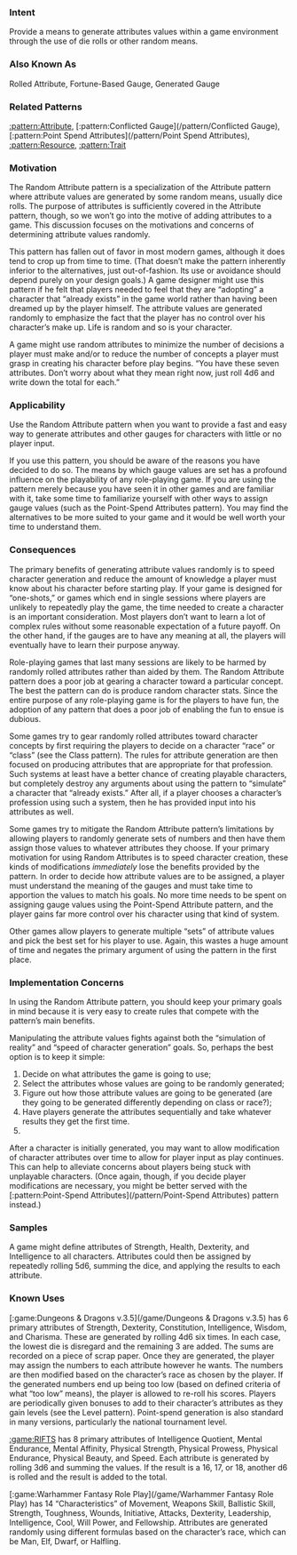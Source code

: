 ### Intent

Provide a means to generate attributes values within a game environment through the
use of die rolls or other random means.

### Also Known As

Rolled Attribute, Fortune-Based Gauge, Generated Gauge

### Related Patterns

[:pattern:Attribute](/pattern/Attribute), [:pattern:Conflicted Gauge](/pattern/Conflicted Gauge), [:pattern:Point Spend Attributes](/pattern/Point Spend Attributes), [:pattern:Resource](/pattern/Resource), [:pattern:Trait](/pattern/Trait)

### Motivation

The Random Attribute pattern is a specialization of the Attribute pattern where attribute
values are generated by some random means, usually dice rolls. The purpose of
attributes is sufficiently covered in the Attribute pattern, though, so we won’t go into
the motive of adding attributes to a game. This discussion focuses on the motivations
and concerns of determining attribute values randomly.

This pattern has fallen out of favor in most modern games, although it does tend to crop
up from time to time. (That doesn’t make the pattern inherently inferior to the
alternatives, just out-of-fashion. Its use or avoidance should depend purely on your
design goals.) A game designer might use this pattern if he felt that players needed to
feel that they are “adopting” a character that “already exists” in the game world rather
than having been dreamed up by the player himself. The attribute values are generated
randomly to emphasize the fact that the player has no control over his character’s make
up. Life is random and so is your character.

A game might use random attributes to minimize the number of decisions a player must
make and/or to reduce the number of concepts a player must grasp in creating his
character before play begins. “You have these seven attributes. Don’t worry about
what they mean right now, just roll 4d6 and write down the total for each.”

### Applicability

Use the Random Attribute pattern when you want to provide a fast and easy way to
generate attributes and other gauges for characters with little or no player input.

If you use this pattern, you should be aware of the reasons you have decided to do so.
The means by which gauge values are set has a profound influence on the playability of
any role-playing game. If you are using the pattern merely because you have seen it in
other games and are familiar with it, take some time to familiarize yourself with other
ways to assign gauge values (such as the Point-Spend Attributes pattern). You may find
the alternatives to be more suited to your game and it would be well worth your time to
understand them.

### Consequences

The primary benefits of generating attribute values randomly is to speed character
generation and reduce the amount of knowledge a player must know about his character
before starting play. If your game is designed for “one-shots,” or games which end in
single sessions where players are unlikely to repeatedly play the game, the time needed
to create a character is an important consideration. Most players don’t want to learn a
lot of complex rules without some reasonable expectation of a future payoff. On the
other hand, if the gauges are to have any meaning at all, the players will eventually have
to learn their purpose anyway.

Role-playing games that last many sessions are likely to be harmed by randomly rolled
attributes rather than aided by them. The Random Attribute pattern does a poor job at
gearing a character toward a particular concept. The best the pattern can do is produce
random character stats. Since the entire purpose of any role-playing game is for the
players to have fun, the adoption of any pattern that does a poor job of enabling the fun
to ensue is dubious.

Some games try to gear randomly rolled attributes toward character concepts by first
requiring the players to decide on a character “race” or “class” (see the Class pattern).
The rules for attribute generation are then focused on producing attributes that are
appropriate for that profession. Such systems at least have a better chance of creating
playable characters, but completely destroy any arguments about using the pattern to
“simulate” a character that “already exists.” After all, if a player chooses a character’s
profession using such a system, then he has provided input into his attributes as well.

Some games try to mitigate the Random Attribute pattern’s limitations by allowing
players to randomly generate sets of numbers and then have them assign those values to
whatever attributes they choose. If your primary motivation for using Random
Attributes is to speed character creation, these kinds of modifications
*immediately* lose
the benefits provided by the pattern. In order to decide how attribute values are to be
assigned, a player must understand the meaning of the gauges and must take time to
apportion the values to match his goals. No more time needs to be spent on assigning
gauge values using the Point-Spend Attribute pattern, and the player gains far more
control over his character using that kind of system.

Other games allow players to generate multiple “sets” of attribute values and pick the
best set for his player to use. Again, this wastes a huge amount of time and negates the
primary argument of using the pattern in the first place.

### Implementation Concerns

In using the Random Attribute pattern, you should keep your primary goals in mind
because it is very easy to create rules that compete with the pattern’s main benefits.

Manipulating the attribute values fights against both the “simulation of reality” and
“speed of character generation” goals. So, perhaps the best option is to keep it simple:

 1.  Decide on what attributes the game is going to use;
 2.  Select the attributes whose values are going to be randomly generated;
 3.  Figure out how those attribute values are going to be generated (are they going to be generated differently depending on class or race?);
 4.  Have players generate the attributes sequentially and take whatever results they get the first time.
 5. 
 
After a character is initially generated, you may want to allow modification of character
attributes over time to allow for player input as play continues. This can help to
alleviate concerns about players being stuck with unplayable characters. (Once again,
though, if you decide player modifications are necessary, you might be better served
with the [:pattern:Point-Spend Attributes](/pattern/Point-Spend Attributes) pattern instead.)

### Samples

A game might define attributes of Strength, Health, Dexterity, and Intelligence to all
characters. Attributes could then be assigned by repeatedly rolling 5d6, summing the
dice, and applying the results to each attribute.

### Known Uses

[:game:Dungeons & Dragons v.3.5](/game/Dungeons & Dragons v.3.5) has 6 primary attributes of Strength, Dexterity,
Constitution, Intelligence, Wisdom, and Charisma. These are generated by rolling 4d6
six times. In each case, the lowest die is disregard and the remaining 3 are added. The
sums are recorded on a piece of scrap paper. Once they are generated, the player may
assign the numbers to each attribute however he wants. The numbers are then modified
based on the character’s race as chosen by the player. If the generated numbers end up
being too low (based on defined criteria of what “too low” means), the player is allowed
to re-roll his scores. Players are periodically given bonuses to add to their character’s
attributes as they gain levels (see the Level pattern). Point-spend generation is also
standard in many versions, particularly the national tournament level.

[:game:RIFTS](/game/RIFTS) has 8 primary attributes of Intelligence Quotient, Mental Endurance, Mental
Affinity, Physical Strength, Physical Prowess, Physical Endurance, Physical Beauty,
and Speed. Each attribute is generated by rolling 3d6 and summing the values. If the
result is a 16, 17, or 18, another d6 is rolled and the result is added to the total.

[:game:Warhammer Fantasy Role Play](/game/Warhammer Fantasy Role Play) has 14 “Characteristics” of Movement, Weapons
Skill, Ballistic Skill, Strength, Toughness, Wounds, Initiative, Attacks, Dexterity,
Leadership, Intelligence, Cool, Will Power, and Fellowship. Attributes are generated
randomly using different formulas based on the character’s race, which can be Man, Elf,
Dwarf, or Halfling.


